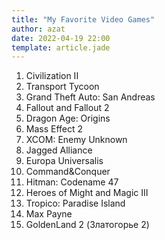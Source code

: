 ```yaml
---
title: "My Favorite Video Games"
author: azat
date: 2022-04-19 22:00
template: article.jade
---
```


1. Civilization II 
2. Transport Tycoon
3. Grand Theft Auto: San Andreas
4. Fallout and Fallout 2
5. Dragon Age: Origins
6. Mass Effect 2
7. XCOM: Enemy Unknown
8. Jagged Alliance
9. Europa Universalis
10. Command&Conquer
11. Hitman: Codename 47
12. Heroes of Might and Magic III
13. Tropico: Paradise Island
14. Max Payne
15. GoldenLand 2 (Златогорье 2)